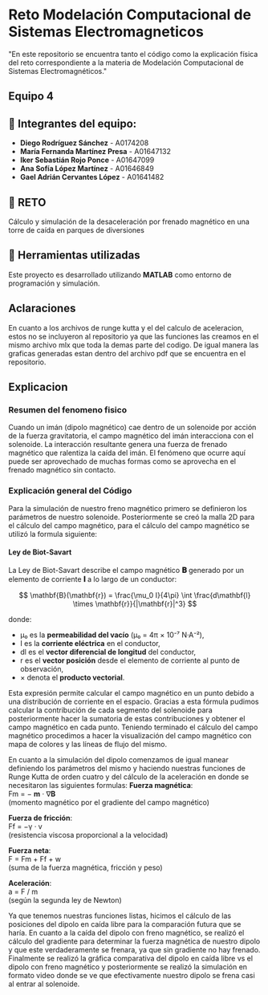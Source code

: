 # Reto Modelación Computacional de Sistemas Electromagneticos
"En este repositorio se encuentra tanto el código como la explicación física del reto correspondiente a la materia de Modelación Computacional de Sistemas Electromagnéticos."
## Equipo 4
## 👥 Integrantes del equipo:
- **Diego Rodríguez Sánchez** - A0174208  
- **María Fernanda Martínez Presa** - A01647132  
- **Iker Sebastián Rojo Ponce** - A01647099  
- **Ana Sofía López Martínez** - A01646849  
- **Gael Adrián Cervantes López** - A01641482  

## 🧲 RETO
Cálculo y simulación de la desaceleración por frenado magnético en una torre de caída en parques de diversiones

## 🧰 Herramientas utilizadas

Este proyecto es desarrollado utilizando **MATLAB** como entorno de programación y simulación.

## Aclaraciones
En cuanto a los archivos de runge kutta y el del calculo de aceleracion, estos no se incluyeron al repositorio ya que las funciones las creamos en el mismo archivo mlx que toda la demas parte del codigo. De igual manera las graficas generadas estan dentro del archivo pdf que se encuentra en el repositorio.
## Explicacion
### Resumen del fenomeno fisico
Cuando un imán (dipolo magnético) cae dentro de un solenoide por acción de la fuerza gravitatoria, el campo magnético del imán interacciona con el solenoide. La interacción resultante genera una fuerza de frenado magnético que ralentiza la caída del imán. El fenómeno que ocurre aquí puede ser aprovechado de muchas formas como se aprovecha en el frenado magnético sin contacto.
### Explicación general del Código
Para la simulación de nuestro freno magnético primero se definieron los parámetros de nuestro solenoide. Posteriormente se creó la malla 2D para el cálculo del campo magnético, para el cálculo del campo magnético se utilizó la formula siguiente:
  #### Ley de Biot-Savart

La Ley de Biot-Savart describe el campo magnético **𝐁** generado por un elemento de corriente **𝐈** a lo largo de un conductor:

$$
\mathbf{B}(\mathbf{r}) = \frac{\mu_0 I}{4\pi} \int \frac{d\mathbf{l} \times \mathbf{r}}{|\mathbf{r}|^3}
$$

donde:

- μ₀ es la **permeabilidad del vacío** (μ₀ = 4π × 10⁻⁷ N·A⁻²),
- I es la **corriente eléctrica** en el conductor,
- dl es el **vector diferencial de longitud** del conductor,
- r es el **vector posición** desde el elemento de corriente al punto de observación,
- × denota el **producto vectorial**.

Esta expresión permite calcular el campo magnético en un punto debido a una distribución de corriente en el espacio.
Gracias a esta fórmula pudimos calcular la contribución de cada segmento del solenoide para posteriormente hacer la sumatoria de estas contribuciones y obtener el campo magnético en cada punto.
Teniendo terminado el cálculo del campo magnético procedimos a hacer la visualización del campo magnético con mapa de colores y las líneas de flujo del mismo.

En cuanto a la simulación del dipolo comenzamos de igual manear definiendo los parámetros del mismo y haciendo nuestras funciones de Runge Kutta de orden cuatro y del cálculo de la aceleración en donde se necesitaron las siguientes formulas:
**Fuerza magnética**:  
Fm = − **m** · ∇**B**  
(momento magnético por el gradiente del campo magnético)

**Fuerza de fricción**:  
Ff = −γ · v  
(resistencia viscosa proporcional a la velocidad)

**Fuerza neta**:  
F = Fm + Ff + w  
(suma de la fuerza magnética, fricción y peso)

**Aceleración**:  
a = F / m  
(según la segunda ley de Newton)

Ya que tenemos nuestras funciones listas, hicimos el cálculo de las posiciones del dipolo en caída libre para la comparación futura que se haría. En cuanto a la caída del dipolo con freno magnético, se realizó el cálculo del gradiente para determinar la fuerza magnética de nuestro dipolo y que este verdaderamente se frenara, ya que sin gradiente no hay frenado. Finalmente se realizó la gráfica comparativa del dipolo en caída libre vs el dipolo con freno magnético y posteriormente se realizó la simulación en formato video donde se ve que efectivamente nuestro dipolo se frena casi al entrar al solenoide.


